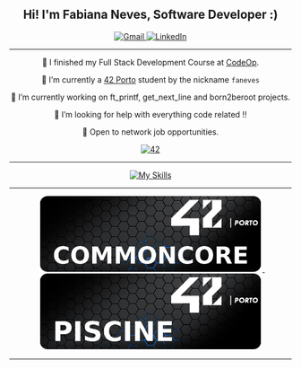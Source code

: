 <h2 align="center"><strong>Hi! I'm Fabiana Neves</strong>, Software Developer :)</h2>


<!-- 
LINKS AND BANNERS FOR EMAIL LINKED IN ETC centered using markdown
-->

<div align="center">
  <a href="mailto:fn.fabiananeves@gmail.com">
    <img src="https://img.shields.io/badge/-Gmail-%23333?style=for-the-badge&logo=gmail&logoColor=white" target="_blank" alt="Gmail">
  </a>
  <a href="https://www.linkedin.com/in/fabiana-neves-4ba80ab4/" target="_blank">
    <img src="https://img.shields.io/badge/-LinkedIn-%230077B5?style=for-the-badge&logo=linkedin&logoColor=white" target="_blank" alt="LinkedIn">
  </a>
</div>


<!--
<p align="center">⬆️   Contact me here   ⬆️</p>
-->


--------------------------------------------------------------------------------------------------

<p align="center">🤔 I finished my Full Stack Development Course at <a href="https://codeop.tech/">CodeOp</a>. </p>
<p align="center">🌱 I’m currently a <a href="https://www.42porto.com/">42 Porto</a> student by the nickname <code>faneves</code></p>

<p align="center">🔭 I’m currently working on ft_printf, get_next_line and born2beroot projects.</p>
<p align="center">🤔 I’m looking for help with everything code related !!</p>
<p align="center">💬 Open to network job opportunities.</p>

<p align="center">
    <a href='https://profile.intra.42.fr/users/faneves' target="_blank"><img alt='42' src='https://img.shields.io/badge/Porto-100000?style=flat-square&logo=42&logoColor=white&labelColor=000000&color=000000'/>
  </a>
  </p>

 
<!-- Usefull links for me and you.
LINKED IN !          
         https://www.linkedin.com/in/fabiana-neves-4ba80ab4/
HERE     https://dev.to/arnabdeypolimi/some-useful-resources-for-github-readme-122c
         https://codemaker2016.medium.com/tips-and-tricks-to-create-an-awesome-github-profile-readme-ce3825a355c7
-->
--------------------------------------------------------------------------------------------------

<!-- 
<h2 align="center"><strong>🛠️ Skills</strong> </h2>
SKILL ICONS!
-->

<p align="center">
  <a href="https://skillicons.dev">
    <img src="https://skillicons.dev/icons?i=blender,c,js,css,html,react,vue,boostrap,figma,mysql,nodejs" alt="My Skills">
  </a>
</p>


--------------------------------------------------------------------------------------------------

<p float="left" align="center">
    &nbsp;
  <a href="">
    <img src="https://github.com/luis-ffe/luis-ffe/blob/main/profile/bannerccore.png" width="400"/>
  </a>
  &nbsp;
    <a href="https://github.com/Fabinevesf/Piscine">
    <img src="https://github.com/luis-ffe/luis-ffe/blob/main/profile/bannerpiscine.png" width="400"/>
  </a>
</p>

--------------------------------------------------------------------------------------------------
